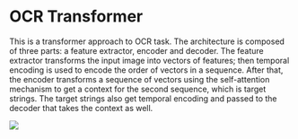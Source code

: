 # OCR Transformer

This is a transformer approach to OCR task. The architecture is composed of three parts: a feature extractor, encoder and decoder. The feature extractor transforms the input image into vectors of features; then temporal encoding is used to encode the order of vectors in a sequence. After that, the encoder transforms a sequence of vectors using the self-attention mechanism to get a context for the second sequence, which is target strings. The target strings also get temporal encoding and passed to the decoder that takes the context as well.

![](https://github.com/constantin50/ocr-transformer/arch.png)


